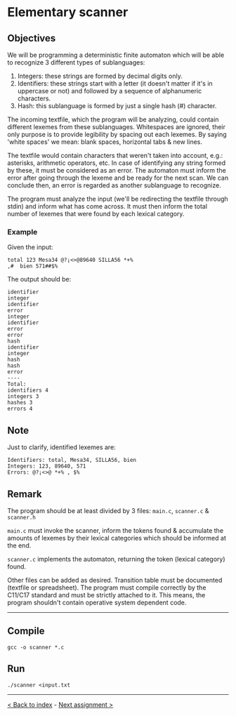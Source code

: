 # Elementary scanner

## Objectives

We will be programming a deterministic finite automaton which will be able to recognize 3 different types of sublanguages:

1. Integers: these strings are formed by decimal digits only.
2. Identifiers: these strings start with a letter (it doesn't matter if it's in uppercase or not) and followed by a sequence of alphanumeric characters.
3. Hash: this sublanguage is formed by just a single hash (#) character.

The incoming textfile, which the program will be analyzing, could contain different lexemes from these sublanguages. Whitespaces are ignored, their only purpose is to provide legibility by spacing out each lexemes. By saying 'white spaces' we mean: blank spaces, horizontal tabs & new lines.

The textfile would contain characters that weren't taken into account, e.g.: asterisks, arithmetic operators, etc.
In case of identifying any string formed by these, it must be considered as an error. The automaton must inform the error after going through the lexeme and be ready for the next scan. We can conclude then, an error is regarded as another sublanguage to recognize.

The program must analyze the input (we'll be redirecting the textfile through stdin) and inform what has come across. It must then inform the total number of lexemes that were found by each lexical category.

### Example

Given the input:

```
total 123 Mesa34 @?¡<>@89640 SILLA56 *+%
,#	bien 571##$%
```

The output should be:

```
identifier
integer
identifier
error
integer
identifier
error
error
hash
identifier
integer
hash
hash
error
----
Total:
identifiers 4
integers 3
hashes 3
errors 4
```

## Note

Just to clarify, identified lexemes are:

```
Identifiers: total, Mesa34, SILLA56, bien
Integers: 123, 89640, 571
Errors: @?¡<>@ *+% , $%
```

## Remark

The program should be at least divided by 3 files: `main.c`, `scanner.c` & `scanner.h`

`main.c` must invoke the scanner, inform the tokens found & accumulate the amounts of lexemes by their lexical categories which should be informed at the end.

`scanner.c` implements the automaton, returning the token (lexical category) found.

Other files can be added as desired. Transition table must be documented (textfile or spreadsheet). The program must compile correctly by the C11/C17 standard and must be strictly attached to it. This means, the program shouldn't contain operative system dependent code.

---

## Compile

```
gcc -o scanner *.c
```

## Run

```
./scanner <input.txt
```

---

[< Back to index](https://github.com/NahuelFarias/SSL-2020) - [Next assignment >](https://github.com/NahuelFarias/SSL-2020/tree/main/assignment2-mini-language-bnf)
